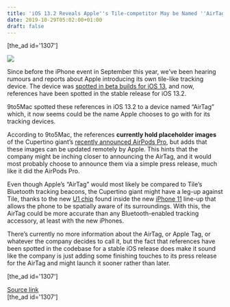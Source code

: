 ```yaml
---
title: 'iOS 13.2 Reveals Apple''s Tile-competitor May be Named ''AirTag'''
date: 2019-10-29T05:02:00+01:00
draft: false
---
```


\[the\_ad id='1307'\]  
  

  
  
![](https://beebom.com/wp-content/uploads/2018/07/apple-web-1.jpg)

Since before the iPhone event in September this year, we’ve been hearing rumours and reports about Apple introducing its own tile-like tracking device. The device was [spotted in beta builds for iOS 13](https://beebom.com/apple-tile-like-tracking-device-spotted-ios-13/), and now, references have been spotted in the stable release for iOS 13.2.  

9to5Mac spotted these references in iOS 13.2 to a device named “AirTag” which, it now seems could be the name Apple chooses to go with for its tracking devices.  

According to 9to5Mac, the references **currently hold placeholder images** of the Cupertino giant’s [recently announced AirPods Pro](https://beebom.com/airpods-pro-announced-price-features-availability/), but adds that these images can be updated remotely by Apple. This hints that the company might be inching closer to announcing the AirTag, and it would most probably choose to announce them via a simple press release, much like it did the AirPods Pro.  

Even though Apple’s “AirTag” would most likely be compared to Tile’s Bluetooth tracking beacons, the Cupertino giant might have a leg-up against Tile, thanks to the new [U1 chip](https://beebom.com/iphone-11-pros-ultra-wideband-u1-chip-will-help-faster-airdrop-file-transfers/) found inside the new [iPhone 11](https://beebom.com/best-iphone-11-11-pro-11-pro-max-camera-tips/) line-up that allows the phone to be spatially aware of its surroundings. With this, the AirTag could be more accurate than any Bluetooth-enabled tracking accessory, at least with the new iPhones.  

There’s currently no more information about the AirTag, or Apple Tag, or whatever the company decides to call it, but the fact that references have been spotted in the codebase for a stable iOS release does make it sound like the company is just adding some finishing touches to its press release for the AirTag and might launch it sooner rather than later.  

  
\[the\_ad id='1307'\]  
  
[Source link](https://beebom.com/apple-air-tag-references-spotted-ios-13-2/)  
\[the\_ad id='1307'\]